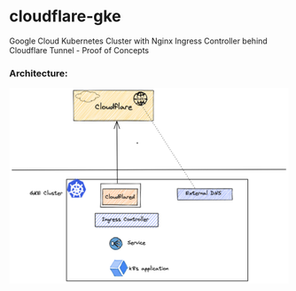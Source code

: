 # cloudflare-gke
Google Cloud Kubernetes Cluster with Nginx Ingress Controller behind Cloudflare Tunnel - Proof of Concepts

### Architecture: 
![gke-cloudflare](./images/cloudflare.png)
